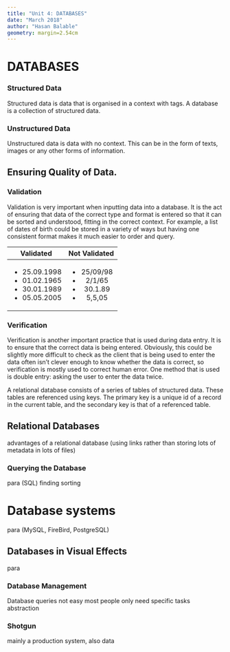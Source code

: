 ```yaml
---
title: "Unit 4: DATABASES"
date: "March 2018"
author: "Hasan Balable"
geometry: margin=2.54cm
---
```


# DATABASES

### Structured Data
Structured data is data that is organised in a context with tags. A database is a collection of structured data. 

### Unstructured Data
Unstructured data is data with no context. This can be in the form of texts, images or any other forms of information.

Ensuring Quality of Data.
-------------

### Validation
Validation is very important when inputting data into a database. It is the act of ensuring that data of the correct type and format is entered so that it can be sorted and understood, fitting in the correct context. For example, a list of dates of birth could be stored in a variety of ways but having one consistent format makes it much easier to order and query.

|Validated|Not Validated|
|:-------:|:-----------:|
|<ul><li>25.09.1998</li> <li>01.02.1965</li> <li>30.01.1989</li> <li>05.05.2005</li></ul>|<ul><li>25/09/98</li> <li>2/1/65</li> <li>30.1.89</li> <li>5,5,05</li></ul>|    

<!-- Table data from above (for clarity)
 <ul>
    <li>25/09/98</li>
    <li>2/1/65</li>
    <li>30.1.89</li>
    <li>5,5,05</li>
</ul>
<ul>
    <li>25.09.1998</li>
    <li>01.02.1965</li>
    <li>30.01.1989</li>
    <li>05.05.2005</li>
</ul> 
-->

### Verification
Verification is another important practice that is used during data entry. It is to ensure that the correct data is being entered. Obviously, this could be slightly more difficult to check as the client that is being used to enter the data often isn’t clever enough to know whether the data is correct, so verification is mostly used to correct human error. One method that is used is double entry: asking the user to enter the data twice.

A relational database consists of a series of tables of structured data. These tables are referenced using keys. The primary key is a unique id of a record in the current table, and the secondary key is that of a referenced table.

Relational Databases
-------------
advantages of a relational database (using links rather than storing lots of metadata in lots of files)

### Querying the Database
para (SQL) finding sorting

# Database systems
para (MySQL, FireBird, PostgreSQL)

Databases in Visual Effects
-------------
para
### Database Management
Database queries not easy
most people only need specific tasks
abstraction
### Shotgun
mainly a production system, also data
